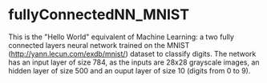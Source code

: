# fullyConnectedNN_MNIST

This is the "Hello World" equivalent of Machine Learning: 
a two fully connected layers neural network trained on the MNIST (http://yann.lecun.com/exdb/mnist/) dataset to classify digits.
The network has an input layer of size 784, as the inputs are 28x28 grayscale images, an hidden layer of size 500 and an ouput layer of size 10 (digits from 0 to 9).
